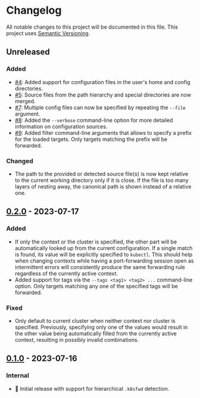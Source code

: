 # Changelog

All notable changes to this project will be documented in this file.
This project uses [Semantic Versioning](https://semver.org/spec/v2.0.0.html).

## Unreleased

### Added

- [#4](https://github.com/sunsided/k8sfwd/pull/4):
  Added support for configuration files in the user's home and config directories.
- [#5](https://github.com/sunsided/k8sfwd/pull/5):
  Source files from the path hierarchy and special directories are now merged.
- [#7](https://github.com/sunsided/k8sfwd/pull/7):
  Multiple config files can now be specified by repeating the `--file` argument.
- [#8](https://github.com/sunsided/k8sfwd/pull/8):
  Added the `--verbose` command-line option for more detailed information on configuration sources.
- [#9](https://github.com/sunsided/k8sfwd/pull/9):
  Added filter command-line arguments that allows to specify a prefix for
  the loaded targets. Only targets matching the prefix will be forwarded.

### Changed

- The path to the provided or detected source file(s) is now kept relative to the
  current working directory only if it is close. If the file is too many layers
  of nesting away, the canonical path is shown instead of a relative one.

## [0.2.0] - 2023-07-17

### Added

- If only the context or the cluster is specified, the other part will be automatically
  looked up from the current configuration. If a single match is found, its value will
  be explicitly specified to `kubectl`. This should help when changing contexts while
  having a port-forwarding session open as intermittent errors will consistently
  produce the same forwarding rule regardless of the currently active context.
- Added support for tags via the `--tags <tag1> <tag2> ...` command-line option. Only
  targets matching any one of the specified tags will be forwarded.

### Fixed

- Only default to current cluster when neither context nor cluster is specified.
  Previously, specifying only one of the values would result in the other
  value being automatically filled from the currently active context, resulting in
  possibly invalid combinations.

## [0.1.0] - 2023-07-16

### Internal

- 🎉 Initial release with support for hierarchical `.k8sfwd` detection.

[0.2.0]: https://github.com/sunsided/k8sfwd/releases/tag/0.2.0
[0.1.0]: https://github.com/sunsided/k8sfwd/releases/tag/0.1.0
